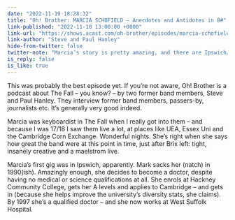 ```yaml
---
date: "2022-11-19 18:28:32"
title: "Oh! Brother: MARCIA SCHOFIELD — Anecdotes and Antidotes in B#"
link-published: "2022-11-18 13:00:00 +0000"
link-url: "https://shows.acast.com/oh-brother/episodes/marcia-schofield-anecdotes-and-antidotes-in-b"
link-author: "Steve and Paul Hanley"
hide-from-twitter: false
twitter-note: "Marcia’s story is pretty amazing, and there are Ipswich/Suffolk (and  Hackney) links too."
is_reply: false
is_like: true
---
```


This was probably the best episode yet. If you’re not aware, Oh! Brother is a podcast about The Fall – you know? – by two former band members, Steve and Paul Hanley. They interview former band members, passers-by, journalists etc. It’s generally very good indeed.

Marcia was keyboardist in The Fall when I really got into them – and because I was 17/18 I saw them live a lot, at places like UEA, Essex Uni and the Cambridge Corn Exchange. Wonderful nights. She’s right when she says how great the band were at this point in time, just after Brix left: tight, insanely creative and a maelstrom live.

Marcia’s first gig was in Ipswich, apparently. Mark sacks her (natch) in 1990(ish). Amazingly enough, she decides to become a doctor, despite having no medical or science qualifications at all. She enrols at Hackney Community College, gets her A levels and applies to Cambridge – and gets in (because she helps improve the university’s diversity stats, she claims). By 1997 she’s a qualified doctor – and she now works at West Suffolk Hospital.
